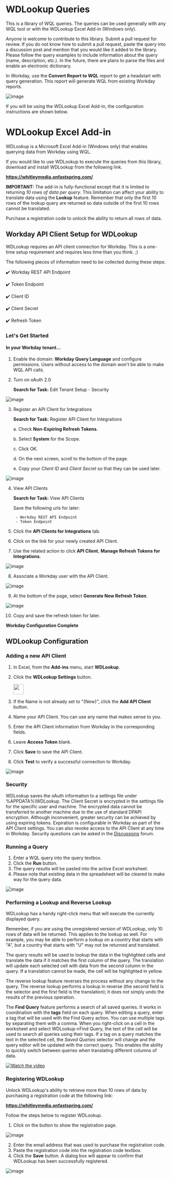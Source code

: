 # WDLookup Queries

This is a library of WQL queries. The queries can be used generally with any WQL tool or with the WDLookup Excel Add-in (Windows only).

Anyone is welcome to contribute to this library. Submit a pull request for review.  If you do not know how to submit a pull request, paste the query into a discussion post and mention that you would like it added to the library. Please follow the query examples to include information about the query (name, description, etc.).  In the future, there are plans to parse the files and enable an electronic dictionary.

In Workday, use the **Convert Report to WQL** report to get a headstart with query generation.  This report will generate WQL from existing Workday reports.

![image](https://user-images.githubusercontent.com/413552/144367130-94258363-2f81-4a62-bc8d-dccfe544e79e.png)


If you will be using the WDLookup Excel Add-in, the configuration instructions are shown below.


# WDLookup Excel Add-in

WDLookup is a Microsoft Excel Add-in (Windows only) that enables querying data from Workday using WQL.

If you would like to use WDLookup to execute the queries from this library, download and install WDLookup from the following link. 

**https://whitleymedia.onfastspring.com/**

**IMPORTANT:** The add-in is fully-functional except that it is limited to returning *10 rows of data per query*. This limitation can affect your ability to translate data using the **Lookup** feature.  Remember that only the first 10 rows of the lookup query are returned so data outside of the first 10 rows cannot be translated. 

Purchase a registration code to unlock the ability to return all rows of data.

## Workday API Client Setup for WDLookup

WDLookup requires an API client connection for Workday.  This is a one-time setup requirement and requires less time than you think. ;)

The following pieces of information need to be collected during these steps:

:heavy_check_mark: Workday REST API Endpoint

:heavy_check_mark: Token Endpoint

:heavy_check_mark: Client ID

:heavy_check_mark: Client Secret

:heavy_check_mark: Refresh Token

### Let's Get Started

#### In your Workday tenant...

1. Enable the domain: **Workday Query Language** and configure permissions.  Users without access to the domain won't be able to make WQL API calls.
2. Turn on oAuth 2.0

    **Search for Task:** Edit Tenant Setup - Security

![image](https://user-images.githubusercontent.com/413552/142732206-bfdcf00e-b7f9-42f7-a841-5c2836be95cd.png)

3. Register an API Client for Integrations

    **Search for Task:** Register API Client for Integrations

      a. Check **Non-Expiring Refresh Tokens**.

      b. Select **System** for the Scope.

      c. Click OK.

      d. On the next screen, scroll to the bottom of the page.

      e. Copy your *Client ID* and *Client Secret* so that they can be used later.

![image](https://user-images.githubusercontent.com/413552/142732320-f7f3a7d5-a851-4d50-889d-c54e84706012.png)

4. View API Clients

    **Search for Task:**  View API Clients

    Save the following urls for later:
    
        - Workday REST API Endpoint
        - Token Endpoint

5. Click the **API Clients for Integrations** tab.
6. Click on the link for your newly created API Client.
7. Use the related action to click **API Client**, **Manage Refresh Tokens for Integrations**.

![image](https://user-images.githubusercontent.com/413552/142732556-152d8dad-e806-4bfb-8598-9cbe2ea87b31.png)

8. Associate a Workday user with the API Client.

![image](https://user-images.githubusercontent.com/413552/142732607-d5489b7d-9984-4aa9-a826-8316a95c9190.png)

9. At the bottom of the page, select **Generate New Refresh Token**.

![image](https://user-images.githubusercontent.com/413552/142732666-65b716e6-b42e-4d3a-84dc-87f8c4073200.png)

10. Copy and save the refresh token for later.

**Workday Configuration Complete**



## WDLookup Configuration

### Adding a new API Client
1. In Excel, from the **Add-ins** menu, start **WDLookup**.
2. Click the **WDLookup Settings** button. 

   <img src="https://user-images.githubusercontent.com/413552/142780606-39f4fbb3-4709-4cf2-893a-d9d4762ddcfe.png" width="32" />
3. If the Name is not already set to "{New}", click the **Add API Client** button.
4. Name your API Client. You can use any name that makes sense to you.
5. Enter the API Client information from Workday in the corresponding fields.
6. Leave **Access Token** blank.
7. Click **Save** to save the API Client.
8. Click **Test** to verify a successful connection to Workday.

![image](https://user-images.githubusercontent.com/413552/142780581-543f2cf9-9a71-49b3-b38a-1aeff4dca98c.png)

### Security

WDLookup saves the oAuth information to a settings file under %APPDATA%\WDLookup.  The Client Secret is encrypted in the settings file for the specific user and machine.  The encrypted data cannot be transferred to another machine due to the use of standard DPAPI encryption.  Although inconvenient, greater security can be achieved by using expiring tokens. Expiration is configurable in Workday as part of the API Client settings. You can also revoke access to the API Client at any time in Workday. Security questions can be asked in the [Discussions](https://github.com/swhitley/WDLookup/discussions) forum.

### Running a Query

1. Enter a WQL query into the query textbox.
2. Click the **Run** button.
3. The query results will be pasted into the active Excel worksheet.
4. Please note that existing data in the spreadsheet will be cleared to make way for the query data.

 ![image](https://user-images.githubusercontent.com/413552/143399956-041fff33-29ce-44e9-ab8e-7e9f39ae4832.png)


### Performing a Lookup and Reverse Lookup

WDLookup has a handy right-click menu that will execute the currently displayed query.

Remember, if you are using the unregistered version of WDLookup, only 10 rows of data will be returned. This applies to the lookup as well.  For example, you may be able to perform a lookup on a country that starts with "A", but a country that starts with "U" may not be returned and translated.  

The query results will be used to lookup the data in the highlighted cells and translate the data if it matches the first column of the query.  The translation will update each selected cell with data from the second column in the query.  If a translation cannot be made, the cell will be highlighted in yellow.

The reverse lookup feature reverses the process without any change to the query.  The reverse lookup performs a lookup in reverse (the second field is the selector and the first field is the translation); it does not simply undo the results of the previous operation.

The **Find Query** feature performs a search of all saved queries.  It works in coordination with the **tags** field on each query.  When editing a query, enter a tag that will be used with the Find Query action. You can use multiple tags by separating them with a comma.  When you right-click on a cell in the worksheet and select WDLookup->Find Query, the text of the cell will be used to search all queries using their tags.  If a tag on a query matches the text in the selected cell, the *Saved Queries* selector will change and the query editor will be updated with the correct query. This enables the ability to quickly switch between queries when translating different columns of data.


[![Watch the video](https://img.youtube.com/vi/bCCusSF4GGA/maxresdefault.jpg)](https://www.youtube.com/watch?v=6AvnQy8Jvvo)



### Registering WDLookup

Unlock WDLookup's ability to retrieve more than 10 rows of data by purchasing a registration code at the following link:

**https://whitleymedia.onfastspring.com/**

Follow the steps below to register WDLookup.

1. Click on the button to show the registration page.

![image](https://user-images.githubusercontent.com/413552/143470768-ad0445d9-12ad-4c49-95fc-4e772f144cbf.png)

2. Enter the email address that was used to purchase the registration code.
3. Paste the registration code into the registration code textbox.
4. Click the **Save** button.  A dialog box will appear to confirm that WDLookup has been successfully registered.

![image](https://user-images.githubusercontent.com/413552/143471980-6a0d88e4-116a-4769-b4f4-3567a30d4b6c.png)


